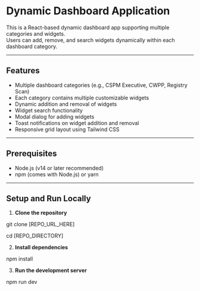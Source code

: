 # Dynamic Dashboard Application

This is a React-based dynamic dashboard app supporting multiple categories and widgets.  
Users can add, remove, and search widgets dynamically within each dashboard category.

---

## Features

- Multiple dashboard categories (e.g., CSPM Executive, CWPP, Registry Scan)  
- Each category contains multiple customizable widgets  
- Dynamic addition and removal of widgets  
- Widget search functionality  
- Modal dialog for adding widgets  
- Toast notifications on widget addition and removal  
- Responsive grid layout using Tailwind CSS

---

## Prerequisites

- Node.js (v14 or later recommended)  
- npm (comes with Node.js) or yarn

---

## Setup and Run Locally

1. **Clone the repository**

git clone [REPO_URL_HERE]

cd [REPO_DIRECTORY]


2. **Install dependencies**

npm install


3. **Run the development server**

npm run dev